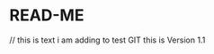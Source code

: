 READ-ME
=======
// this is text i am adding to test GIT this is Version 1.1

<?php

Echo "Hello World";

If ("1"=="1") {

    $Foo = "2";
    
    $Sky = "Blue";
    
    $Mchammer = "Old";
    
    }
    
Else {

  Die;
  
  }
?>
